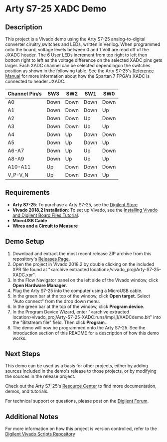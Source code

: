Arty S7-25 XADC Demo
==============
  
Description
--------------
This project is a Vivado demo using the Arty S7-25 analog-to-digital converter ciruitry,switches and LEDs, written in Verilog. When programmed onto the board, voltage levels between 0 and 1 Volt are read off of the JXADC header. The 6 User LEDs increment from top right to left then bottom right to left as the voltage difference on the selected XADC pins gets larger. Each XADC channel can be selected dependingon the switches position as shown in the following table. See the Arty S7-25's [Reference Manual](https://reference.digilentinc.com/reference/programmable-logic/arty-s7/reference-manual) for more information about how the Spartan 7 FPGA's XADC is connected to header JXADC.

| Channel Pin/s  | SW3    | SW2   | SW1   | SW0   |
| -------------- | -------| ------| ------| ------| 
| A0             | Down   | Down  | Down  | Down  |
| A1             | Down   | Down  | Down  | Up    |
| A2             | Down   | Down  | Up    | Down  |
| A3             | Down   | Down  | Up    | Up    |
| A4             | Down   | Up    | Down  | Down  |
| A5             | Down   | Up    | Down  | Up    |
| A6-A7          | Down   | Up    | Up    | Down  |
| A8-A9          | Down   | Up    | Up    | Up    |
| A10-A11        | Up     | Down  | Down  | Down  |
| V_P-V_N        | Up     | Down  | Down  | Up    |
  
Requirements
--------------
* **Arty S7-25**: To purchase a Arty S7-25, see the [Digilent Store](https://store.digilentinc.com/arty-s7-spartan-7-fpga-board-for-hobbyists-and-makers/)
* **Vivado 2018.2 Installation**: To set up Vivado, see the [Installing Vivado and Digilent Board Files Tutorial](https://reference.digilentinc.com/vivado/installing-vivado/start).
* **MicroUSB Cable**
* **Wires and a Circuit to Measure**

Demo Setup
--------------
1. Download and extract the most recent release ZIP archive from this repository's [Releases Page](https://github.com/Digilent/Arty-S7-25-XADC/releases).
2. Open the project in Vivado 2018.2 by double clicking on the included XPR file found at "\<archive extracted location\>/vivado_proj/Arty-S7-25-XADC.xpr".
3. In the Flow Navigator panel on the left side of the Vivado window, click **Open Hardware Manager**.
4. Plug the Arty S7-25 into the computer using a MicroUSB cable.
5. In the green bar at the top of the window, click **Open target**. Select "Auto connect" from the drop down menu.
6. In the green bar at the top of the window, click **Program device**.
7. In the Program Device Wizard, enter "\<archive extracted location\>vivado_proj/Arty-S7-25-XADC.runs/impl_1/XADCdemo.bit" into the "Bitstream file" field. Then click **Program**.
8. The demo will now be programmed onto the Arty S7-25. See the Introduction section of this README for a description of how this demo works.

Next Steps
--------------
This demo can be used as a basis for other projects, either by adding sources included in the demo's release to those projects, or by modifying the sources in the release project.

Check out the Arty S7-25's [Resource Center](https://reference.digilentinc.com/reference/programmable-logic/arty-s7/start) to find more documentation, demos, and tutorials.

For technical support or questions, please post on the [Digilent Forum](https://forum.digilentinc.com).

Additional Notes
--------------
For more information on how this project is version controlled, refer to the [Digilent Vivado Scripts Repository](https://github.com/digilent/digilent-vivado-scripts)
